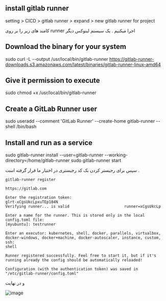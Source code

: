## install gitlab runner

setting > CICD > gitlab runner > expand > new gitlab runner for project


کامند های زیر را بر روی runner اجرا میکنیم . یک سیستم لینوکس دیگر

## Download the binary for your system
sudo curl -L --output /usr/local/bin/gitlab-runner https://gitlab-runner-downloads.s3.amazonaws.com/latest/binaries/gitlab-runner-linux-amd64

## Give it permission to execute
sudo chmod +x /usr/local/bin/gitlab-runner

## Create a GitLab Runner user
sudo useradd --comment 'GitLab Runner' --create-home gitlab-runner --shell /bin/bash

## Install and run as a service
sudo gitlab-runner install --user=gitlab-runner --working-directory=/home/gitlab-runner
sudo gitlab-runner start

سپس برای رجیستر کردن بک کد رجیستری در اختیار ما قرار گرفته است .


```
gitlab-runner register

https://gitlab.com

Enter the registration token:
glrt-xCgsUkcLpxuTEp184N
Verifying runner... is valid                        runner=xCgsUkcLp

Enter a name for the runner. This is stored only in the local config.toml file:
[myubuntu]: testrunner

Enter an executor: kubernetes, shell, docker, parallels, virtualbox, docker-windows, docker+machine, docker-autoscaler, instance, custom, ssh:
shell

Runner registered successfully. Feel free to start it, but if it's running already the config should be automatically reloaded!

Configuration (with the authentication token) was saved in "/etc/gitlab-runner/config.toml"

```

و در نهایت 

![image](https://github.com/user-attachments/assets/1e2ef40a-6dab-468a-a1eb-a3851c311f59)
